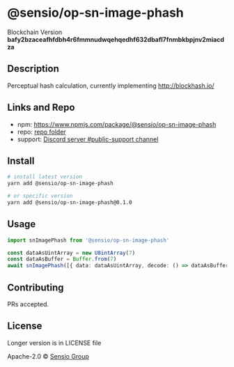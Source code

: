 # @sensio/op-sn-image-phash

Blockchain Version **bafy2bzaceafhfdbh4r6fmmnudwqehqedhf632dbafl7fnmbkbpjnv2miacdza**

## Description

Perceptual hash calculation, currently implementing http://blockhash.io/

## Links and Repo

- npm: https://www.npmjs.com/package/@sensio/op-sn-image-phash
- repo: [repo folder](https://gitlab.com/sensio_group/network-js-sdk/-/tree/master/operations/snImagePhash)
- support: [Discord server #public-support channel](https://discord.gg/RQ9g29y)

## Install

```sh
# install latest version
yarn add @sensio/op-sn-image-phash

# or specific version
yarn add @sensio/op-sn-image-phash@0.1.0
```

## Usage

```ts
import snImagePhash from '@sensio/op-sn-image-phash'

const dataAsUintArray = new U8intArray(7)
const dataAsBuffer = Buffer.from(7)
await snImagePhash([{ data: dataAsUintArray, decode: () => dataAsBuffer }])
```

## Contributing

PRs accepted.

## License

Longer version is in LICENSE file

Apache-2.0 © [Sensio Group](https://sensio.group)
